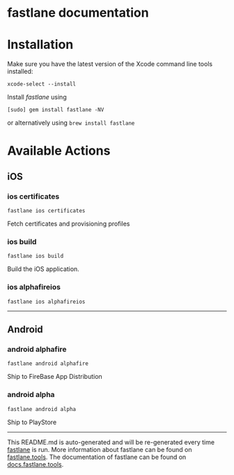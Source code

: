fastlane documentation
================
# Installation

Make sure you have the latest version of the Xcode command line tools installed:

```
xcode-select --install
```

Install _fastlane_ using
```
[sudo] gem install fastlane -NV
```
or alternatively using `brew install fastlane`

# Available Actions
## iOS
### ios certificates
```
fastlane ios certificates
```
Fetch certificates and provisioning profiles
### ios build
```
fastlane ios build
```
Build the iOS application.
### ios alphafireios
```
fastlane ios alphafireios
```


----

## Android
### android alphafire
```
fastlane android alphafire
```
Ship to FireBase App Distribution
### android alpha
```
fastlane android alpha
```
Ship to PlayStore

----

This README.md is auto-generated and will be re-generated every time [fastlane](https://fastlane.tools) is run.
More information about fastlane can be found on [fastlane.tools](https://fastlane.tools).
The documentation of fastlane can be found on [docs.fastlane.tools](https://docs.fastlane.tools).
